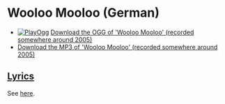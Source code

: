 # Wooloo Mooloo (German)

- [![PlayOgg](http://static.fsf.org/playogg/Play_ogg_80x15.png "I support PlayOgg!")](http://playogg.org) [Download the OGG of 'Wooloo Mooloo' (recorded somewhere around 2005)](http://www.richelbilderbeek.nl/CD04_11WoolooMoolooDE.ogg)
- [Download the MP3 of 'Wooloo Mooloo' (recorded somewhere around 2005)](http://www.richelbilderbeek.nl/CD04_11WoolooMoolooDE.mp3)

## [Lyrics](33_wooloo_mooloo_de.txt)

See [here](33_wooloo_mooloo_de.txt).
